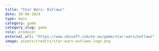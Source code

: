 ```yaml
---
title: "Star Wars: Outlaws"
date: 30-08-2024
type: main
category: game
category_slug: game
role: producer
external_url: "https://www.ubisoft.com/en-au/game/star-wars/outlaws"
image: assets/credits/star-wars-outlaws-logo.png
---
```


